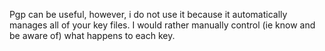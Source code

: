 Pgp can be useful, however, i do not use it because it automatically
manages all of your key files. I would rather manually control (ie
know and be aware of) what happens to each key.

